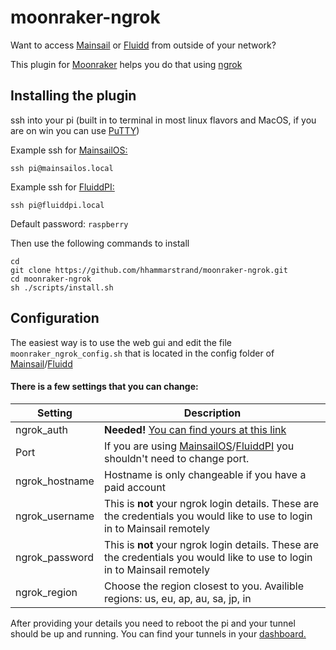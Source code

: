 # moonraker-ngrok

Want to access [Mainsail](https://github.com/meteyou/mainsail) or [Fluidd](https://github.com/cadriel/fluidd) from outside of your network?

This plugin for [Moonraker](https://github.com/Arksine/moonraker) helps you do that using [ngrok](https://ngrok.com/)

## Installing the plugin
ssh into your pi (built in to terminal in most linux flavors and MacOS, if you are on win you can use [PuTTY](https://www.putty.org/))

Example ssh for [MainsailOS:](https://github.com/raymondh2/MainsailOS) 
```
ssh pi@mainsailos.local
```
Example ssh for [FluiddPI:](https://github.com/cadriel/FluiddPI)
```
ssh pi@fluiddpi.local
```
Default password: `raspberry`


Then use the following commands to install

```
cd
git clone https://github.com/hhammarstrand/moonraker-ngrok.git
cd moonraker-ngrok
sh ./scripts/install.sh
```

## Configuration
The easiest way is to use the web gui and edit the file `moonraker_ngrok_config.sh` that is located in the config folder of [Mainsail](https://github.com/meteyou/mainsail)/[Fluidd](https://github.com/cadriel/fluidd)

#### There is a few settings that you can change:

Setting | Description
------------ | -------------
ngrok_auth | **Needed!** [You can find yours at this link](https://dashboard.ngrok.com/auth/your-authtoken)
Port | If you are using [MainsailOS](https://github.com/raymondh2/MainsailOS)/[FluiddPI](https://github.com/cadriel/FluiddPI) you shouldn't need to change port. 
ngrok_hostname | Hostname is only changeable if you have a paid account
ngrok_username |This is **not** your ngrok login details. These are the credentials you would like to use to login in to Mainsail remotely
ngrok_password | This is **not** your ngrok login details. These are the credentials you would like to use to login in to Mainsail remotely
ngrok_region | Choose the region closest to you. Availible regions: us, eu, ap, au, sa, jp, in

After providing your details you need to reboot the pi and your tunnel should be up and running. You can find your tunnels in your [dashboard.](https://dashboard.ngrok.com/status/tunnels)
